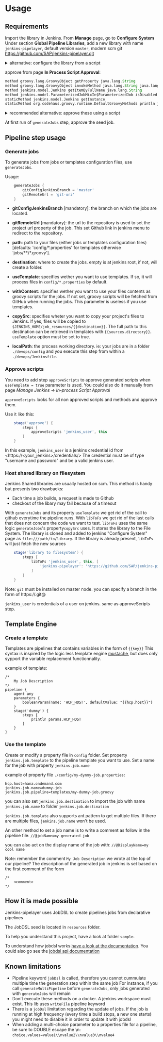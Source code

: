# Usage

## Requirements

Import the library in Jenkins. From __Manage__ page, go to __Configure System__
Under section __Global Pipeline Libraries__, add a new library with name
`jenkins-pipelayer`, default version `master`, modern scm git https://github.com/SAP/jenkins-pipelayer.git

<details><summary>alternative: configure the library from a script</summary>
<p>

Execute the below script from jenkins console `https://<jenkins-url>/script`

```groovy
import jenkins.model.*
import jenkins.plugins.git.GitSCMSource
import org.jenkinsci.plugins.workflow.libs.*
  
createIfMissing('jenkins-pipelayer', 'https://github.com/SAP/jenkins-pipelayer.git', 'master')

def createIfMissing(String libName, String gitUrl, String defaultVersion) {
    println 'Add Library ' + libName + ', from repository ' + gitUrl + ' with version ' + defaultVersion
    GitSCMSource gitScmSource = new GitSCMSource(null, gitUrl, '', 'origin', '+refs/heads/*:refs/remotes/origin/*', '*', '', true)
    LibraryConfiguration lib = new LibraryConfiguration(libName, new SCMSourceRetriever(gitScmSource))
    lib.defaultVersion = defaultVersion
    lib.implicit = false
    lib.allowVersionOverride = true

    GlobalLibraries globalLibraries = GlobalLibraries.get()
    List libs = new ArrayList(globalLibraries.libraries)

    boolean exists = false
    for (LibraryConfiguration libConfig : libs) {
        if (libConfig.name == libName) {
            exists = true
            break
        }
    }

    if (!exists) {
        libs.add(lib)
        globalLibraries.setLibraries(libs)
        globalLibraries.save()
        println 'Library ' + libName + ' added'
    }
}
```

</p>
</details>

approve from page __In Process Script Approval__:

```groovy
method groovy.lang.GroovyObject getProperty java.lang.String
method groovy.lang.GroovyObject invokeMethod java.lang.String java.lang.Object
method jenkins.model.Jenkins getItemByFullName java.lang.String
method jenkins.model.ParameterizedJobMixIn$ParameterizedJob isDisabled
staticMethod jenkins.model.Jenkins getInstance
staticMethod org.codehaus.groovy.runtime.DefaultGroovyMethods println java.lang.Object java.lang.Object
```

<details><summary>recommended alternative: approve these using a script</summary>
<p>

Execute the below script from jenkins console `https://<jenkins-url>/script`

```groovy
import org.jenkinsci.plugins.scriptsecurity.scripts.*

def scriptApproval = ScriptApproval.get()

[
    'method groovy.lang.GroovyObject getProperty java.lang.String',
    'method groovy.lang.GroovyObject invokeMethod java.lang.String java.lang.Object',
    'method jenkins.model.Jenkins getItemByFullName java.lang.String',
    'method jenkins.model.ParameterizedJobMixIn$ParameterizedJob isDisabled',
    'staticMethod jenkins.model.Jenkins getInstance',
    'staticMethod org.codehaus.groovy.runtime.DefaultGroovyMethods println java.lang.Object java.lang.Object',
    'new groovy.json.JsonSlurperClassic'
].each { signature ->
    scriptApproval.approveSignature(signature)
}

scriptApproval.save()
```

This approval method is recommended. Indeed if you don't use the script, whenever you run a step that uses one of these methods, your pipeline will fail, you will have to go to **In-process Script Approval** page, approve the method, restart your pipeline and repeat these steps until everything is approved.

</p>
</details>

At first run of `generateJobs` step, approve the seed job.

## Pipeline step usage

### Generate jobs

To generate jobs from jobs or templates configuration files, use `generateJobs`.

Usage:

```groovy
    generateJobs {
        gitConfigJenkinsBranch = 'master'
        gitRemoteUrl = 'git-uri'
    }
```
- **gitConfigJenkinsBranch** [mandatory]: the branch on which the jobs are located.

- **gitRemoteUrl** [mandatory]: the url to the repository is used to set the project url property of the job. This set Github link in jenkins menu to redirect to the repository.

- **path**: path to your files (either jobs or templates configuration files) [defaults: 'config/\*.properties' for templates otherwise 'jobs/\*\*/\*.groovy'].

- **destination**: where to create the jobs. empty is at jenkins root, if not, will create a folder.

- **useTemplate**: specifies wether you want to use templates. If so, it will process files in `config/*.properties` by default.

- **withContent**: specifies wether you want to use your files contents as groovy scripts for the jobs. If not set, groovy scripts will be fetched from GitHub when running the jobs. This parameter is useless if you use templates.

- **copySrc**: specifies wheter you want to copy your project's files to Jenkins. If yes, files will be copied to `$JENKINS_HOME/job_resources/{{destination}}`. The full path to this destination can be retrieved in templates with `{{sources.directory}}`. `useTemplate` option must be set to true.

- **localPath**: the process working directory. ie: your jobs are in a folder ```./devops/config``` and you execute this step from within a ```./devops/Jenkinsfile```.

### Approve scripts

You need to add step `approveScripts` to approve generated scripts when `useTemplate = true` parameter is used.
You could also do it manually from page *Manage Jenkins -> In-process Script Approval* 

`approveScripts` looks for all non approved scripts and methods and approve them.

Use it like this:

```groovy
    stage('approve') {
        steps {
            approveScripts 'jenkins_user', this
        }
    }
```

In this example, `jenkins_user` is a jenkins credential id from <https://<your_jenkins>/credentials/>
The credential must be of type "username and password" and be a valid jenkins user.

### Host shared library on filesystem

Jenkins Shared libraries are usually hosted on scm. This method is handy but presents two drawbacks:

- Each time a job builds, a request is made to Github
- checkout of the libary may fail because of a timeout

With `generateJobs` and its property `useTemplate` we get rid of the call to github everytime the pipeline runs.
With `libToFs` we get rid of the last calls that does not concern the code we want to test.
`libToFs` uses the same logic `generateJobs`'s property`copySrc` uses. It stores the library to the File System.
The library is cloned and added to jenkins "Configure System" page as `file:///path/to/library`.
If the library is already present, `libToFs` will just fetch the new sources

```groovy
    stage('library to filesystem') {
        steps {
            libToFs 'jenkins_user', this, [
                'jenkins-pipelayer': 'https://github.com/SAP/jenkins-pipelayer.git'
            ]
        }
    }
```

Note: `git` must be installed on master node.
you can specify a branch in the form of https://<giturl>.git@<branch>

`jenkins_user` is credentials of a user on jenkins. same as approveScripts step.

## Template Engine

### Create a template

Templates are pipelines that contains variables in the form of `{{key}}`
This syntax is inspired by the logic less template engine [mustache](https://mustache.github.io), but does only sypport the variable replacement functionnality.

example of template:

```
/*
    My Job Description
*/
pipeline {
    agent any
    parameters {
        booleanParam(name: 'HCP_HOST', defaultValue: "{{hcp.host}}")
    }
    stage('dummy') {
        steps {
            println params.HCP_HOST
        }
    }
}
```

### Use the template

Create or modify a property file in `config` folder.
Set property `jenkins.job.template` to the pipeline template you want to use.
Set a name for the job with property `jenkins.job.name`


example of property file `./config/my-dymmy-job.properties`:

```
hcp.host=hana.ondemand.com
jenkins.job.name=dummy-job
jenkins.job.pipeline=templates/my-dummy-job.groovy
```

you can also set `jenkins.job.destination` to import the job with name `jenkins.job.name` to folder `jenkins.job.destination`

`jenkins.job.template` also supports ant pattern to get multiple files.
If there are multiple files, `jenkins.job.name` won't be used.

An other method to set a job name is to write a comment as follow in the pipeline file:
`//@jobName=my-generated-job`

you can also act on the display name of the job with:
`//@DisplayName=my cool name`

Note: remember the comment `My Job Description` we wrote at the top of our pipeline? The description of the generated job in jenkins is set based on the first comment of the form

```
/*
    <comment>
*/
```

## How it is made possible

Jenkins-pipelayer uses JobDSL to create pipelines jobs from declarative pipelines

The JobDSL seed is located in `resources` folder.

To help you understand this project, have a look at folder `sample`.

To understand how jobdsl works [have a look at the documentation](https://github.com/jenkinsci/job-dsl-plugin/wiki/Tutorial---Using-the-Jenkins-Job-DSL). You could also go see the [jobdsl api documentation](https://jenkinsci.github.io/job-dsl-plugin/)

## Known limitations

 - Pipeline keyword `jobDsl` is called, therefore you cannot cummulate multiple time the generation step within the same job
   For instance, if you call `generateMultiPipeline` before `generateJobs`, only jobs generated with `generateJobs` will remain
 - Don't execute these methods on a docker. A jenkins workspace must exist. This lib uses `writeFile` pipeline keyword
 - There is a `jobDsl` limitation regarding the update of jobs. If the job is running at high frequency (every time a build stops, a new one starts) you might need to disable it in order to update it with jobdsl
 - When adding a multi-choice parameter to a properties file for a pipeline, be sure to DOUBLE escape the \n:
 `choice.values=value1\\nvalue2\\nvalue3\\nvalue4`
 

